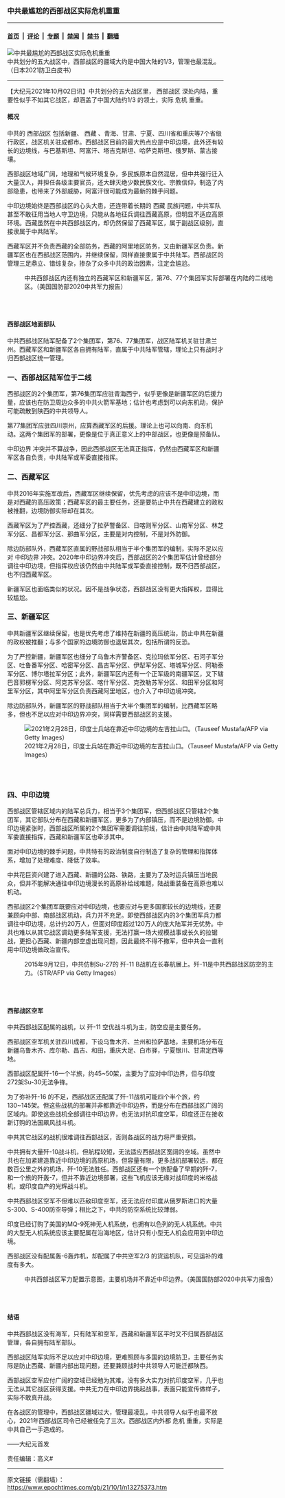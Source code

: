 ### 中共最尴尬的西部战区实际危机重重

---

#### [首页](../../../..?n13275373) &nbsp;|&nbsp; [评论](../../../../../epoch-comment?n13275373) &nbsp;|&nbsp; [专题](../../../../../epoch-special?n13275373) &nbsp;|&nbsp; [禁闻](../../../../../epoch-news?n13275373) &nbsp;|&nbsp; [禁书](../../../../../books?n13275373) &nbsp;|&nbsp; [翻墙](https://github.com/gfw-breaker/nogfw/blob/master/README.md?n13275373)


<div><img alt="中共最尴尬的西部战区实际危机重重" class="attachment-djy_600_400 size-djy_600_400 wp-post-image" src="https://i.epochtimes.com/assets/uploads/2021/09/id13220090-CCP-5-theaters_Japan2021-600x400.jpg"/>
<div class="caption">
 中共划分的五大战区中，西部战区的疆域大约是中国大陆的1/3，管理也最混乱。（日本2021防卫白皮书）
</div></div><hr/><div class="post_content" id="artbody" itemprop="articleBody">
 <!-- article content begin -->
 <p>
  【大纪元2021年10月02日讯】中共划分的五大战区里，
  <ok href="https://www.epochtimes.com/gb/tag/%E8%A5%BF%E9%83%A8%E6%88%98%E5%8C%BA.html">
   西部战区
  </ok>
  深处内陆，重要性似乎不如其它战区，却涵盖了中国大陆约1/3 的领土，实际
  <ok href="https://www.epochtimes.com/gb/tag/%E5%8D%B1%E6%9C%BA.html">
   危机
  </ok>
  重重。
 </p>
 <h4>
  <strong>
   概况
  </strong>
 </h4>
 <p>
  中共的
  <ok href="https://www.epochtimes.com/gb/tag/%E8%A5%BF%E9%83%A8%E6%88%98%E5%8C%BA.html">
   西部战区
  </ok>
  包括新疆、
  <ok href="https://www.epochtimes.com/gb/tag/%E8%A5%BF%E8%97%8F.html">
   西藏
  </ok>
  、青海、甘肃、宁夏、四川省和重庆等7个省级行政区，战区机关驻成都市。西部战区目前的最大热点应是中印边境，此外还有较长的边境线，与巴基斯坦、阿富汗、塔吉克斯坦、哈萨克斯坦、俄罗斯、蒙古接壤。
 </p>
 <p>
  西部战区地域广阔，地理和气候环境复杂，多民族原本自然混居，但中共强行迁入大量汉人，并担任各级主要官员，还大肆灭绝少数民族文化、宗教信仰，制造了内部隐患，也带来了外部威胁，阿富汗很可能成为最新的棘手问题。
 </p>
 <p>
  中印边境始终是西部战区的心头大患，还连带着长期的
  <ok href="https://www.epochtimes.com/gb/tag/%E8%A5%BF%E8%97%8F.html">
   西藏
  </ok>
  民族问题，中共军队甚至不敢征用当地人守卫边境，只能从各地征兵调往西藏高原，但明显不适应高原环境。西藏虽然在中共西部战区内，却仍然保留了西藏军区，属于副战区级别，直接隶属于中共陆军。
 </p>
 <p>
  西藏军区并不负责西藏的全部防务，西藏的阿里地区防务，又由新疆军区负责。新疆军区也在西部战区范围内，并继续保留，同样直接隶属于中共陆军。西部战区的管理三足鼎立、错综复杂，掺杂了众多中共的政治因素，注定会尴尬。
 </p>
 <figure aria-describedby="caption-attachment-13275394" class="wp-caption aligncenter" id="attachment_13275394" style="width: 600px">
  <ok href="https://i.epochtimes.com/assets/uploads/2021/10/id13275394-PLA-Army-base_2020-DOD-CHINA-MILITARY-POWER-REPORT-FINAL.jpg" target="_blank">
   <img alt="" class="size-large wp-image-13275394" src="https://i.epochtimes.com/assets/uploads/2021/10/id13275394-PLA-Army-base_2020-DOD-CHINA-MILITARY-POWER-REPORT-FINAL-600x730.jpg"/>
  </ok>
  <br/><figcaption class="wp-caption-text" id="caption-attachment-13275394">
   中共西部战区内还有独立的西藏军区和新疆军区，第76、77个集团军实际部署在内陆的二线地区。（美国国防部2020中共军力报告）
  </figcaption><br/>
 </figure><br/>
 <h4>
  <strong>
   西部战区地面部队
  </strong>
 </h4>
 <p>
  中共西部战区陆军配备了2个集团军，第76、77集团军，战区陆军机关驻甘肃兰州。西藏军区和新疆军区各自拥有陆军，直属于中共陆军管辖，理论上只有战时才归西部战区统一管理。
 </p>
 <h3>
  一、西部战区陆军位于二线
 </h3>
 <p>
  西部战区的2个集团军，第76集团军应驻青海西宁，似乎更像是新疆军区的后援力量，应该也在防卫周边众多的中共火箭军基地；估计也考虑到可以向东机动，保护可能疏散到陕西的中共领导人。
 </p>
 <p>
  第77集团军应驻四川崇州，应算西藏军区的后援。理论上也可以向南、向东机动。这两个集团军的部署，更像是位于真正意义上的中部战区，也更像是预备队。
 </p>
 <p>
  <ok href="https://www.epochtimes.com/gb/tag/%E4%B8%AD%E5%8D%B0%E8%BE%B9%E7%95%8C.html">
   中印边界
  </ok>
  冲突并不算战争，因此西部战区无法真正指挥，仍然由西藏军区和新疆军区各自负责，中共陆军或军委直接指挥。
 </p>
 <h3>
  二、西藏军区
 </h3>
 <p>
  中共2016年实施军改后，西藏军区继续保留，优先考虑的应该不是中印边境，而是对西藏的高压政策；西藏军区的最主要任务，还是要防止中共在西藏建立的政权被推翻，边境防御实际却在其次。
 </p>
 <p>
  西藏军区为了严控西藏，还细分了拉萨警备区、日喀则军分区、山南军分区、林芝军分区、昌都军分区、那曲军分区，主要是对内控制，不是对外防御。
 </p>
 <p>
  除边防部队外，西藏军区直属的野战部队相当于半个集团军的编制，实际不足以应对
  <ok href="https://www.epochtimes.com/gb/tag/%E4%B8%AD%E5%8D%B0%E8%BE%B9%E7%95%8C.html">
   中印边界
  </ok>
  冲突。2020年中印边界冲突后，西部战区的2个集团军估计曾经部分调往中印边境，但指挥权应该仍然由中共陆军或军委直接控制，既不归西部战区，也不归西藏军区。
 </p>
 <p>
  新疆军区也面临类似的状况。因不是战争状态，西部战区没有更大指挥权，显得比较尴尬。
 </p>
 <h3>
  三、新疆军区
 </h3>
 <p>
  中共新疆军区继续保留，也是优先考虑了维持在新疆的高压统治，防止中共在新疆的政权被推翻；与多个国家的边境防御也退居其次，包括所谓的反恐。
 </p>
 <p>
  为了严控新疆，新疆军区也细分了乌鲁木齐警备区、克拉玛依军分区、石河子军分区、吐鲁番军分区、哈密军分区、昌吉军分区、伊犁军分区、塔城军分区、阿勒泰军分区、博尔塔拉军分区；此外，新疆军区内还有一个正军级的南疆军区，又下辖巴音郭楞军分区、阿克苏军分区、喀什军分区、克孜勒苏军分区、和田军分区和阿里军分区，其中阿里军分区负责西藏阿里地区，也介入了中印边境冲突。
 </p>
 <p>
  除边防部队外，新疆军区的野战部队相当于大半个集团军的编制，比西藏军区略多，但也不足以应对中印边界冲突，同样需要西部战区的支援。
 </p>
 <figure aria-describedby="caption-attachment-13275395" class="wp-caption aligncenter" id="attachment_13275395" style="width: 600px">
  <ok href="https://i.epochtimes.com/assets/uploads/2021/10/id13275395-GettyImages-1231431982.jpg" target="_blank">
   <img alt="2021年2月28日，印度士兵站在靠近中印边境的左吉拉山口。（Tauseef Mustafa/AFP via Getty Images）" class="size-large wp-image-13275395" src="https://i.epochtimes.com/assets/uploads/2021/10/id13275395-GettyImages-1231431982-600x400.jpg"/>
  </ok>
  <br/><figcaption class="wp-caption-text" id="caption-attachment-13275395">
   2021年2月28日，印度士兵站在靠近中印边境的左吉拉山口。（Tauseef Mustafa/AFP via Getty Images）
  </figcaption><br/>
 </figure><br/>
 <h3>
  四、中印边境
 </h3>
 <p>
  西部战区管辖区域内的陆军总兵力，相当于3个集团军，但西部战区只管辖2个集团军，其它部队分布在西藏和新疆军区，更多为了内部镇压，而不是边境防御。中印边境紧张时，西部战区所属的2个集团军需要调往前线，估计由中共陆军或中共军委直接指挥，西藏和新疆军区也牵涉其中。
 </p>
 <p>
  面对中印边境的棘手问题，中共特有的政治制度自行制造了复杂的管理和指挥体系，增加了处理难度、降低了效率。
 </p>
 <p>
  中共花巨资兴建了进入西藏、新疆的公路、铁路，主要为了及时运兵镇压当地民众，但并不能解决通往中印边境漫长的高原补给线难题，陆战重装备在高原也难以机动。
 </p>
 <p>
  西部战区2个集团军既要应对中印边境，也要应对与更多国家较长的边境线，还要兼顾向中部、南部战区机动，兵力并不充足。即使西部战区内的3个集团军兵力都调往中印边境，总计约20万人，但面对印度超过120万人的庞大陆军并无优势。中共也难以从其它战区调动更多陆军支援，无法打赢一场大规模战事或长久的拉锯战，更担心西藏、新疆内部空虚出现问题，因此最终不得不撤军，但中共会一直利用中印边境做政治宣传。
 </p>
 <figure aria-describedby="caption-attachment-11155475" class="wp-caption aligncenter" id="attachment_11155475" style="width: 600px">
  <ok href="https://i.epochtimes.com/assets/uploads/2019/04/GettyImages-487985362.jpg" target="_blank">
   <img alt="" class="size-large wp-image-11155475" src="https://i.epochtimes.com/assets/uploads/2019/04/GettyImages-487985362-600x402.jpg"/>
  </ok>
  <br/><figcaption class="wp-caption-text" id="caption-attachment-11155475">
   2015年9月12日，中共仿制Su-27的
   <ok href="https://www.epochtimes.com/gb/tag/%E6%AD%BC-11.html">
    歼-11
   </ok>
   B战机在长春航展上。歼-11是中共西部战区防空的主力。（STR/AFP via Getty Images）
  </figcaption><br/>
 </figure><br/>
 <h4>
  <strong>
   西部战区空军
  </strong>
 </h4>
 <p>
  中共西部战区配属的战机，以
  <ok href="https://www.epochtimes.com/gb/tag/%E6%AD%BC-11.html">
   歼-11
  </ok>
  空优战斗机为主，防空应是主要任务。
 </p>
 <p>
  西部战区空军机关驻四川成都，下设乌鲁木齐、兰州和拉萨基地，主要机场分布在新疆乌鲁木齐、库尔勒、昌吉、和田，重庆大足、白市驿，宁夏银川、甘肃定西等地。
 </p>
 <p>
  西部战区配属歼-16一个半旅，约45~50架，主要为了应对中印边界，但与印度272架Su-30无法争锋。
 </p>
 <p>
  为了弥补歼-16 的不足，西部战区还配属了歼-11战机可能四个半个旅，约130~145架。但这些战机的部署并非都靠近中印边界，而是分布在西部战区广阔的区域内。即使这些战机全部调往中印边界，也无法对抗印度空军，印度还正在接收新订购的法国飙风战斗机。
 </p>
 <p>
  中共其它战区的战机很难调往西部战区，否则各战区的战力将严重受损。
 </p>
 <p>
  中共拥有大量歼-10战斗机，但航程较短，无法适应西部战区宽阔的空域。虽然中共也在加紧建造靠近中印边境的高原机场，但容量有限，更多战机部署较远，都在数百公里之外的机场，歼-10无法胜任。西部战区还有一个旅配备了早期的歼-7，和一个旅的歼轰-7，但并不靠近边境部署，这些飞机应该无缘对战印度的米格战机，或印度自产的光辉战斗机。
 </p>
 <p>
  中共西部战区空军不但难以匹敌印度空军，还无法应付印度从俄罗斯进口的大量S-300、S-400防空导弹；相比之下，中共的防空系统比较薄弱。
 </p>
 <p>
  印度已经订购了美国的MQ-9死神无人机系统，也拥有以色列的无人机系统。中共的大型无人机系统应该主要配属在沿海地区，估计只有小型无人机会应用到中印边境。
 </p>
 <p>
  西部战区没有配属轰-6轰炸机，却配属了中共空军2/3 的货运机队，可见运补的难度有多大。
 </p>
 <figure aria-describedby="caption-attachment-13275396" class="wp-caption aligncenter" id="attachment_13275396" style="width: 600px">
  <ok href="https://i.epochtimes.com/assets/uploads/2021/10/id13275396-Western-Theater_2020-DOD-CHINA-MILITARY-POWER-REPORT-FINAL.jpg" target="_blank">
   <img alt="" class="size-large wp-image-13275396" src="https://i.epochtimes.com/assets/uploads/2021/10/id13275396-Western-Theater_2020-DOD-CHINA-MILITARY-POWER-REPORT-FINAL-600x663.jpg"/>
  </ok>
  <br/><figcaption class="wp-caption-text" id="caption-attachment-13275396">
   中共西部战区军力配置示意图，主要机场并不靠近中印边界。（美国国防部2020中共军力报告）
  </figcaption><br/>
 </figure><br/>
 <h4>
  <strong>
   结语
  </strong>
 </h4>
 <p>
  中共西部战区没有海军，只有陆军和空军，西藏和新疆军区平时又不归属西部战区管理，各自拥有陆军部队。
 </p>
 <p>
  西部战区陆军实际不足以应对中印边境，更难照顾与多国的边境防卫，主要任务实际是防止西藏、新疆内部出现问题，还要兼顾战时中共领导人可能迁都陕西。
 </p>
 <p>
  西部战区空军应付广阔的空域已经勉为其难，没有多大实力对抗印度空军，几乎也无法从其它战区获得支援。中共无力在中印边界挑起战事，表面只能宣传做样子，实际不敢真开战。
 </p>
 <p>
  在各战区的管理中，西部战区疆域过大，管理最凌乱，中共领导人似乎也最不放心，2021年西部战区司令已经被任免了三次。西部战区内外都
  <ok href="https://www.epochtimes.com/gb/tag/%E5%8D%B1%E6%9C%BA.html">
   危机
  </ok>
  重重，实际是中共自己一手造成的。
 </p>
 <p>
  ——大纪元首发
 </p>
 <p>
  责任编辑：高义#
 </p>
 <!-- article content end -->
 <div id="below_article_ad">
 </div>
</div>


---

原文链接（需翻墙）：https://www.epochtimes.com/gb/21/10/1/n13275373.htm